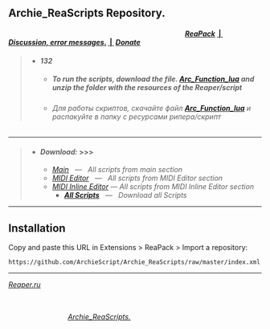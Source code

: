 ## Archie_ReaScripts Repository.
#### &nbsp;&nbsp;&nbsp;&nbsp;&nbsp;&nbsp;&nbsp;&nbsp;&nbsp;&nbsp;&nbsp;&nbsp;&nbsp;&nbsp;&nbsp;&nbsp;&nbsp;&nbsp;&nbsp;&nbsp;&nbsp;&nbsp;&nbsp;&nbsp;&nbsp;&nbsp;&nbsp;&nbsp;&nbsp;&nbsp;&nbsp;&nbsp;&nbsp;&nbsp;&nbsp;&nbsp;&nbsp;&nbsp;&nbsp;&nbsp;&nbsp;&nbsp;&nbsp;&nbsp;&nbsp;&nbsp;&nbsp;&nbsp;&nbsp;&nbsp;&nbsp;&nbsp;&nbsp;&nbsp;&nbsp;&nbsp;&nbsp;&nbsp;&nbsp;&nbsp;&nbsp;&nbsp;&nbsp;&nbsp;&nbsp;&nbsp;&nbsp;&nbsp;&nbsp;&nbsp;&nbsp;&nbsp;&nbsp;&nbsp;&nbsp;&nbsp;&nbsp;&nbsp;&nbsp;&nbsp;&nbsp;&nbsp;&nbsp;&nbsp;&nbsp;&nbsp;&nbsp;&nbsp;&nbsp;&nbsp;&nbsp;&nbsp;&nbsp;&nbsp;&nbsp;&nbsp;&nbsp;&nbsp;&nbsp;&nbsp;&nbsp;&nbsp;&nbsp;&nbsp;&nbsp;                                     [***ReaPack***](https://reapack.com/repos)                                                                                               [&nbsp;|&nbsp;](https://github.com/ArchieScript/Archie_ReaScripts)                                                                   [***Discussion, error messages***.](https://forum.cockos.com/showthread.php?t=212819)                                                   [&nbsp;|&nbsp;](https://github.com/ArchieScript/Archie_ReaScripts)                                                                   [***Donate***](https://money.yandex.ru/to/410018003906628)  

>- #### *132*
>    - ##### *To run the scripts, download the file.  [***Arc_Function_lua***](https://minhaskamal.github.io/DownGit/#/home?url=https://github.com/ArchieScript/Archie_ReaScripts/blob/master/Functions/Arc_Function_lua.lua)  and unzip the folder with the resources of the Reaper/script*
 >   - ###### *Для работы скриптов, скачайте файл  [***Arc_Function_lua***](https://minhaskamal.github.io/DownGit/#/home?url=https://github.com/ArchieScript/Archie_ReaScripts/blob/master/Functions/Arc_Function_lua.lua)  и распакуйте в папку с ресурсами рипера/скрипт*
-----

>- #### ***Download:*** >>>
>    - [*Main*](https://minhaskamal.github.io/DownGit/#/home?url=https://github.com/ArchieScript/Archie_ReaScripts/tree/master/MAIN) &nbsp; — &nbsp; *All scripts from main section*
>    - [*MIDI Editor*](https://minhaskamal.github.io/DownGit/#/home?url=https://github.com/ArchieScript/Archie_ReaScripts/tree/master/MIDI%20Editor) &nbsp; — &nbsp; *All scripts from MIDI Editor section*   
>    - [*MIDI Inline Editor*](https://minhaskamal.github.io/DownGit/#/home?url=https://github.com/ArchieScript/Archie_ReaScripts/tree/master/MIDI%20Inline%20Editor) — *All scripts from MIDI Inline Editor section*
>        - [***All Scripts***](https://github.com/ArchieScript/Archie_ReaScripts/archive/master.zip) &nbsp; — &nbsp; *Download all Scripts*
-----

## Installation

Copy and paste this URL in Extensions > ReaPack > Import a repository:
```
https://github.com/ArchieScript/Archie_ReaScripts/raw/master/index.xml
```
-----

[*Reaper.ru*](https://www.reaper.fm)
##
&nbsp;&nbsp;&nbsp;&nbsp;&nbsp;&nbsp;&nbsp;&nbsp;&nbsp;&nbsp;&nbsp;&nbsp;&nbsp;&nbsp;&nbsp;&nbsp;&nbsp;&nbsp;&nbsp;&nbsp;&nbsp;&nbsp;&nbsp;&nbsp;&nbsp;&nbsp;&nbsp;&nbsp;&nbsp;&nbsp;&nbsp;&nbsp;&nbsp;&nbsp;&nbsp;&nbsp;&nbsp;&nbsp;&nbsp;&nbsp;&nbsp;&nbsp;&nbsp;&nbsp;&nbsp;&nbsp;&nbsp;&nbsp;&nbsp;&nbsp;&nbsp;&nbsp;&nbsp;&nbsp;&nbsp;&nbsp;&nbsp;&nbsp;&nbsp;&nbsp;&nbsp;&nbsp;&nbsp;&nbsp;&nbsp;&nbsp;&nbsp;&nbsp;&nbsp;&nbsp;&nbsp;&nbsp;&nbsp;&nbsp;&nbsp;&nbsp;&nbsp;&nbsp;&nbsp;&nbsp;&nbsp;&nbsp;&nbsp;&nbsp;&nbsp;&nbsp;&nbsp;&nbsp;&nbsp;&nbsp;&nbsp;&nbsp;&nbsp;&nbsp;&nbsp;&nbsp;&nbsp;&nbsp;&nbsp;&nbsp;&nbsp;&nbsp;&nbsp;&nbsp;&nbsp;&nbsp;&nbsp;&nbsp;&nbsp;&nbsp;&nbsp;&nbsp;&nbsp;&nbsp;&nbsp;&nbsp;&nbsp;&nbsp;&nbsp;&nbsp;&nbsp;&nbsp;&nbsp;&nbsp;&nbsp;&nbsp;&nbsp;&nbsp;&nbsp;&nbsp;&nbsp;&nbsp;&nbsp;&nbsp;&nbsp;&nbsp;&nbsp;&nbsp;&nbsp;&nbsp;&nbsp;&nbsp;&nbsp;&nbsp;&nbsp;&nbsp;&nbsp;&nbsp;&nbsp;&nbsp;&nbsp;&nbsp;&nbsp;&nbsp;&nbsp;&nbsp;&nbsp;&nbsp;[*Archie_ReaScripts.*](https://github.com/ArchieScript/Archie_ReaScripts) 


